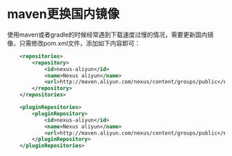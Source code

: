 # maven更换国内镜像

使用maven或者gradle的时候经常遇到下载速度过慢的情况，需要更新国内镜像，只需修改pom.xml文件，添加如下内容即可：

```xml
    <repositories>
		<repository>
			<id>nexus-aliyun</id>
			<name>Nexus aliyun</name>
			<url>http://maven.aliyun.com/nexus/content/groups/public</url>
		</repository>
	</repositories>

	<pluginRepositories>
		<pluginRepository>
			<id>nexus-aliyun</id>
			<name>Nexus aliyun</name>
			<url>http://maven.aliyun.com/nexus/content/groups/public</url>
		</pluginRepository>
	</pluginRepositories>
```